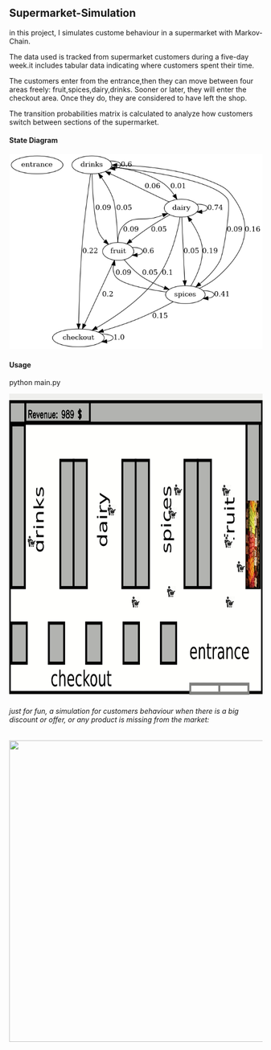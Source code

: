 ## Supermarket-Simulation
in this project, I simulates custome behaviour in a supermarket with Markov-Chain.

The data used is tracked from supermarket customers during a five-day week.it includes tabular data indicating where customers spent their time.

The customers enter from the entrance,then they can move between four areas freely: fruit,spices,dairy,drinks. Sooner or later, they will enter the checkout area. Once they do, they are considered to have left the shop.

The transition probabilities matrix is calculated to analyze how customers switch between sections of the supermarket. 

#### State Diagram
<img src="output/markov.png" >

#### Usage 
python main.py

<img src="screenshots/supermarket.gif" width="800" height="600">



###### just for fun, a simulation for customers behaviour when there is a big discount or offer, or any product is missing from the market:


<img src="screenshots/behaviour.gif" width="800" height="600">
